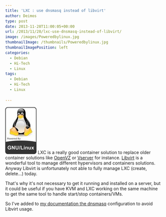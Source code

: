```yaml
---
title: 'LXC : use dnsmasq instead of libvirt'
author: Deimos
type: post
date: 2013-11-28T11:00:05+00:00
url: /2013/11/28/lxc-use-dnsmasq-instead-of-libvirt/
image: /images/Poweredbylinux.jpg
thumbnailImage: /thumbnails/Poweredbylinux.jpg
thumbnailImagePosition: left
categories:
  - Debian
  - Hi-Tech
  - Linux
tags:
  - Debian
  - Hi-Tech
  - Linux

---
```

![Poweredbylinux](/images/Poweredbylinux.jpg)
LXC is a really good container solution to replace older container solutions like [OpenVZ](https://wiki.deimos.fr/OpenVZ_:_Mise_en_place_d%27OpenVZ) or [Vserver](https://wiki.deimos.fr/VServer_:_Mise_en_place_de_VServer) for instance. [Libvirt](http://libvirt.org/) is a wonderful tool to manage different hypervisors and containers solutions. Anyway Libvirt is unfortunately not able to fully manage LXC (create, delete...) today.
  
That's why it's not necessary to get it running and installed on a server, but it could be useful if you have KVM and LXC working on the same machine to get the same tool to handle start/stop containers/VMs.

So I've added to [my documentation the dnsmasq](https://wiki.deimos.fr/LXC_:_Install_and_configure_the_Linux_Containers#Nat_configuration) configuration to avoid Libvirt usage.